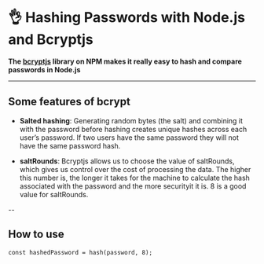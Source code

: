 # 👌 Hashing Passwords with Node.js and Bcryptjs

__The [bcryptjs](https://www.npmjs.com/package/bcryptjs) library on NPM makes it really easy to hash and compare passwords in Node.js__

---

## Some features of bcrypt

- __Salted hashing__: Generating random bytes (the salt) and combining it with the password before hashing creates unique hashes across each user’s password. If two users have the same password they will not have the same password hash.

- __saltRounds__: Bcryptjs allows us to choose the value of saltRounds, which gives us control over the cost of processing the data. The higher this number is, the longer it takes for the machine to calculate the hash associated with the password and the more securityit it is. 8 is a good value for saltRounds.

-- 

## How to use

```
const hashedPassword = hash(password, 8);
```
